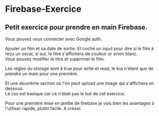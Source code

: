 ﻿# Firebase-Exercice


## Petit exercice pour prendre en main Firebase.

Vous pouvez vous connecter avec Google auth. </br>
<img src="https://user-images.githubusercontent.com/95346160/222482136-ef80879c-2b6a-4d8c-8d8d-35e4bbccd878.png" alt="" /> </br>
<img src="https://user-images.githubusercontent.com/95346160/222482135-9573909e-2603-4c2a-9c52-fdb6e0428fcc.png" alt="" />

Ajouter un film et sa date de sortie. Et coché un input pour dire si le film à reçu un oscar, si oui, le titre s'affichera de couleur or sinon blanc.</br>
<img src="https://user-images.githubusercontent.com/95346160/222482145-a8ea840d-4c3b-49aa-8e9e-c4d5c481e03e.png" alt="" /> </br>
Vous pouvez modifier le titre et supprimer le film. </br>
<img src="https://user-images.githubusercontent.com/95346160/222482148-314c07fb-910a-4303-9f6f-f66386a4b819.png" alt="" /></br>

Les règles du storage sont à true pour write et read, le but n'étant que de prendre un main pour une première.

Et une deuxième section où l'on peut upload une image qui s'affichera en dessous.</br>
<img src="https://user-images.githubusercontent.com/95346160/222482145-a8ea840d-4c3b-49aa-8e9e-c4d5c481e03e.png" alt="" /></br> 
Le css est basique car ce n'était pas le but de cet exercice.

Pour une première mise en jambe de firebase je vois bien les avantages à l'utiliser rapide, plutôt facile. A creser.

